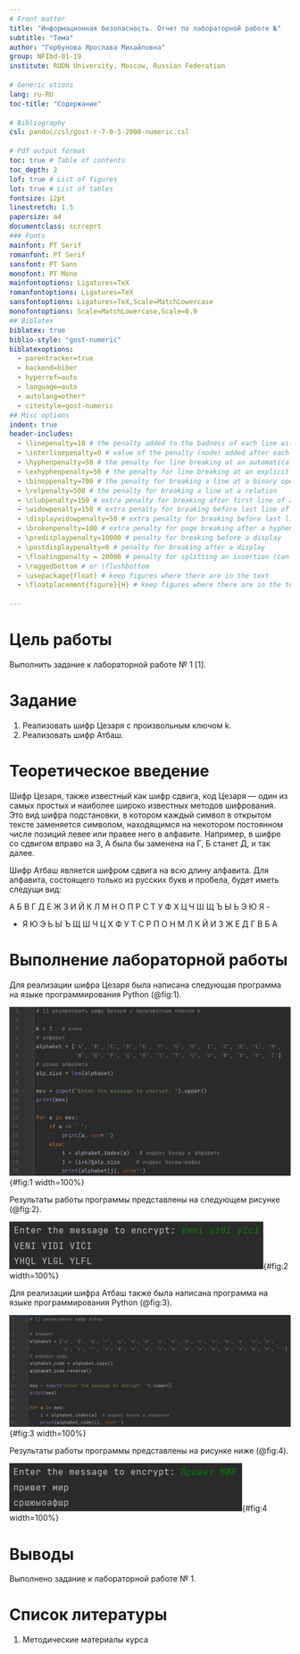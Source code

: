 ```yaml
---
# Front matter
title: "Информационная безопасность. Отчет по лабораторной работе №"
subtitle: "Тема"
author: "Горбунова Ярослава Михайловна"
group: NFIbd-01-19
institute: RUDN University, Moscow, Russian Federation

# Generic otions
lang: ru-RU
toc-title: "Содержание"

# Bibliography
csl: pandoc/csl/gost-r-7-0-5-2008-numeric.csl

# Pdf output format
toc: true # Table of contents
toc_depth: 2
lof: true # List of figures
lot: true # List of tables
fontsize: 12pt
linestretch: 1.5
papersize: a4
documentclass: scrreprt
### Fonts
mainfont: PT Serif
romanfont: PT Serif
sansfont: PT Sans
monofont: PT Mono
mainfontoptions: Ligatures=TeX
romanfontoptions: Ligatures=TeX
sansfontoptions: Ligatures=TeX,Scale=MatchLowercase
monofontoptions: Scale=MatchLowercase,Scale=0.9
## Biblatex
biblatex: true
biblio-style: "gost-numeric"
biblatexoptions:
  - parentracker=true
  - backend=biber
  - hyperref=auto
  - language=auto
  - autolang=other*
  - citestyle=gost-numeric
## Misc options
indent: true
header-includes:
  - \linepenalty=10 # the penalty added to the badness of each line within a paragraph (no associated penalty node) Increasing the value makes tex try to have fewer lines in the paragraph.
  - \interlinepenalty=0 # value of the penalty (node) added after each line of a paragraph.
  - \hyphenpenalty=50 # the penalty for line breaking at an automatically inserted hyphen
  - \exhyphenpenalty=50 # the penalty for line breaking at an explicit hyphen
  - \binoppenalty=700 # the penalty for breaking a line at a binary operator
  - \relpenalty=500 # the penalty for breaking a line at a relation
  - \clubpenalty=150 # extra penalty for breaking after first line of a paragraph
  - \widowpenalty=150 # extra penalty for breaking before last line of a paragraph
  - \displaywidowpenalty=50 # extra penalty for breaking before last line before a display math
  - \brokenpenalty=100 # extra penalty for page breaking after a hyphenated line
  - \predisplaypenalty=10000 # penalty for breaking before a display
  - \postdisplaypenalty=0 # penalty for breaking after a display
  - \floatingpenalty = 20000 # penalty for splitting an insertion (can only be split footnote in standard LaTeX)
  - \raggedbottom # or \flushbottom
  - \usepackage{float} # keep figures where there are in the text
  - \floatplacement{figure}{H} # keep figures where there are in the text

---
```


# Цель работы
Выполнить задание к лабораторной работе № 1 [1].

# Задание
1. Реализовать шифр Цезаря с произвольным ключом k.
2. Реализовать шифр Атбаш.

# Теоретическое введение
Шифр Цезаря, также известный как шифр сдвига, код Цезаря — один из самых простых и наиболее широко известных методов шифрования. Это вид шифра подстановки, в котором каждый символ в открытом тексте заменяется символом, находящимся на некотором постоянном числе позиций левее или правее него в алфавите. Например, в шифре со сдвигом вправо на 3, А была бы заменена на Г, Б станет Д, и так далее. 

Шифр Атбаш является шифром сдвига на всю длину алфавита. Для алфавита, состоящего только из русских букв и пробела, будет иметь следущи вид:

А Б В Г Д Е Ж З И Й К Л М Н О П Р С Т У Ф Х Ц Ч Ш Щ Ъ Ы Ь Э Ю Я -

- Я Ю Э Ь Ы Ъ Щ Ш Ч Ц Х Ф У Т С Р П О Н М Л К Й И З Ж Е Д Г В Б А


# Выполнение лабораторной работы
Для реализации шифра Цезаря была написана следующая программа на языке программирования Python (@fig:1).

![Реализация шифра Цезаря](images/1.jpg){#fig:1 width=100%} 

Результаты работы программы представлены на следующем рисунке (@fig:2).

![Результат работы программы для шифра Цезаря](images/2.jpg){#fig:2 width=100%}

Для реализации шифра Атбаш также была написана программа на языке программирования Python (@fig:3).

![Реализация шифра Атбаш](images/3.jpg){#fig:3 width=100%} 

Результаты работы программы представлены на рисунке ниже (@fig:4).

![Результат работы программы для шифра Атбаш](images/4.jpg){#fig:4 width=100%}

# Выводы
Выполнено задание к лабораторной работе № 1. 

# Список литературы
1. Методические материалы курса
